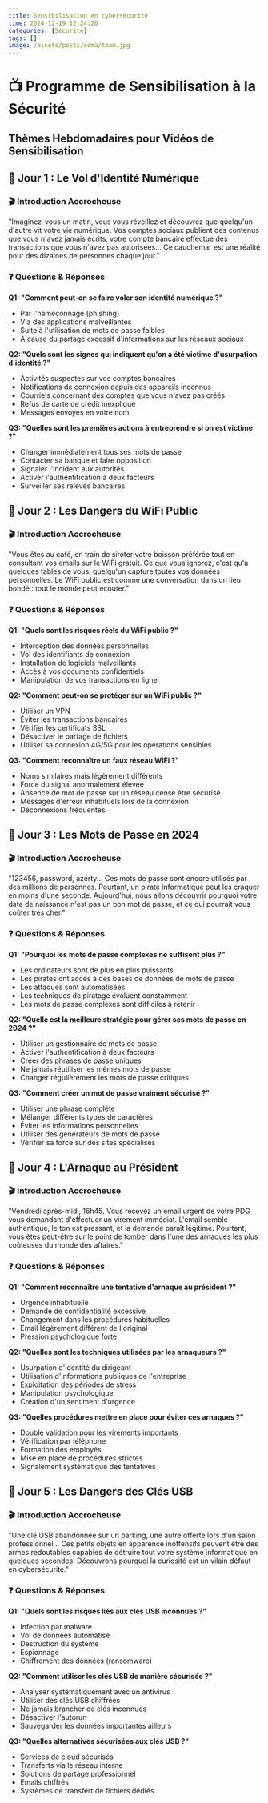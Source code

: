 ```yaml
---
title: Sensibilisation en cybersécurité
time: 2024-12-19 12:24:20
categories: [Sécurité]
tags: []
image: /assets/posts/cema/team.jpg
---
```

# 📺 Programme de Sensibilisation à la Sécurité
## Thèmes Hebdomadaires pour Vidéos de Sensibilisation

## 📅 Jour 1 : Le Vol d'Identité Numérique

### 🎬 Introduction Accrocheuse
"Imaginez-vous un matin, vous vous réveillez et découvrez que quelqu'un d'autre vit votre vie numérique. Vos comptes sociaux publient des contenus que vous n'avez jamais écrits, votre compte bancaire effectue des transactions que vous n'avez pas autorisées... Ce cauchemar est une réalité pour des dizaines de personnes chaque jour."

### ❓ Questions & Réponses

**Q1: "Comment peut-on se faire voler son identité numérique ?"**
- Par l'hameçonnage (phishing)
- Via des applications malveillantes
- Suite à l'utilisation de mots de passe faibles
- À cause du partage excessif d'informations sur les réseaux sociaux

**Q2: "Quels sont les signes qui indiquent qu'on a été victime d'usurpation d'identité ?"**
- Activités suspectes sur vos comptes bancaires
- Notifications de connexion depuis des appareils inconnus
- Courriels concernant des comptes que vous n'avez pas créés
- Refus de carte de crédit inexpliqué
- Messages envoyés en votre nom

**Q3: "Quelles sont les premières actions à entreprendre si on est victime ?"**
- Changer immédiatement tous ses mots de passe
- Contacter sa banque et faire opposition
- Signaler l'incident aux autorités
- Activer l'authentification à deux facteurs
- Surveiller ses relevés bancaires

## 📅 Jour 2 : Les Dangers du WiFi Public

### 🎬 Introduction Accrocheuse
"Vous êtes au café, en train de siroter votre boisson préférée tout en consultant vos emails sur le WiFi gratuit. Ce que vous ignorez, c'est qu'à quelques tables de vous, quelqu'un capture toutes vos données personnelles. Le WiFi public est comme une conversation dans un lieu bondé : tout le monde peut écouter."

### ❓ Questions & Réponses

**Q1: "Quels sont les risques réels du WiFi public ?"**
- Interception des données personnelles
- Vol des identifiants de connexion
- Installation de logiciels malveillants
- Accès à vos documents confidentiels
- Manipulation de vos transactions en ligne

**Q2: "Comment peut-on se protéger sur un WiFi public ?"**
- Utiliser un VPN
- Éviter les transactions bancaires
- Vérifier les certificats SSL
- Désactiver le partage de fichiers
- Utiliser sa connexion 4G/5G pour les opérations sensibles

**Q3: "Comment reconnaître un faux réseau WiFi ?"**
- Noms similaires mais légèrement différents
- Force du signal anormalement élevée
- Absence de mot de passe sur un réseau censé être sécurisé
- Messages d'erreur inhabituels lors de la connexion
- Déconnexions fréquentes

## 📅 Jour 3 : Les Mots de Passe en 2024

### 🎬 Introduction Accrocheuse
"123456, password, azerty... Ces mots de passe sont encore utilisés par des millions de personnes. Pourtant, un pirate informatique peut les craquer en moins d'une seconde. Aujourd'hui, nous allons découvrir pourquoi votre date de naissance n'est pas un bon mot de passe, et ce qui pourrait vous coûter très cher."

### ❓ Questions & Réponses

**Q1: "Pourquoi les mots de passe complexes ne suffisent plus ?"**
- Les ordinateurs sont de plus en plus puissants
- Les pirates ont accès à des bases de données de mots de passe
- Les attaques sont automatisées
- Les techniques de piratage évoluent constamment
- Les mots de passe complexes sont difficiles à retenir

**Q2: "Quelle est la meilleure stratégie pour gérer ses mots de passe en 2024 ?"**
- Utiliser un gestionnaire de mots de passe
- Activer l'authentification à deux facteurs
- Créer des phrases de passe uniques
- Ne jamais réutiliser les mêmes mots de passe
- Changer régulièrement les mots de passe critiques

**Q3: "Comment créer un mot de passe vraiment sécurisé ?"**
- Utiliser une phrase complète
- Mélanger différents types de caractères
- Éviter les informations personnelles
- Utiliser des générateurs de mots de passe
- Vérifier sa force sur des sites spécialisés

## 📅 Jour 4 : L'Arnaque au Président

### 🎬 Introduction Accrocheuse
"Vendredi après-midi, 16h45. Vous recevez un email urgent de votre PDG vous demandant d'effectuer un virement immédiat. L'email semble authentique, le ton est pressant, et la demande paraît légitime. Pourtant, vous êtes peut-être sur le point de tomber dans l'une des arnaques les plus coûteuses du monde des affaires."

### ❓ Questions & Réponses

**Q1: "Comment reconnaître une tentative d'arnaque au président ?"**
- Urgence inhabituelle
- Demande de confidentialité excessive
- Changement dans les procédures habituelles
- Email légèrement différent de l'original
- Pression psychologique forte

**Q2: "Quelles sont les techniques utilisées par les arnaqueurs ?"**
- Usurpation d'identité du dirigeant
- Utilisation d'informations publiques de l'entreprise
- Exploitation des périodes de stress
- Manipulation psychologique
- Création d'un sentiment d'urgence

**Q3: "Quelles procédures mettre en place pour éviter ces arnaques ?"**
- Double validation pour les virements importants
- Vérification par téléphone
- Formation des employés
- Mise en place de procédures strictes
- Signalement systématique des tentatives

## 📅 Jour 5 : Les Dangers des Clés USB

### 🎬 Introduction Accrocheuse
"Une clé USB abandonnée sur un parking, une autre offerte lors d'un salon professionnel... Ces petits objets en apparence inoffensifs peuvent être des armes redoutables capables de détruire tout votre système informatique en quelques secondes. Découvrons pourquoi la curiosité est un vilain défaut en cybersécurité."

### ❓ Questions & Réponses

**Q1: "Quels sont les risques liés aux clés USB inconnues ?"**
- Infection par malware
- Vol de données automatisé
- Destruction du système
- Espionnage
- Chiffrement des données (ransomware)

**Q2: "Comment utiliser les clés USB de manière sécurisée ?"**
- Analyser systématiquement avec un antivirus
- Utiliser des clés USB chiffrées
- Ne jamais brancher de clés inconnues
- Désactiver l'autorun
- Sauvegarder les données importantes ailleurs

**Q3: "Quelles alternatives sécurisées aux clés USB ?"**
- Services de cloud sécurisés
- Transferts via le réseau interne
- Solutions de partage professionnel
- Emails chiffrés
- Systèmes de transfert de fichiers dédiés
